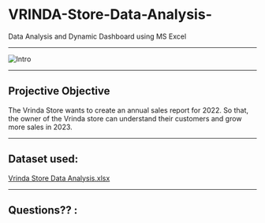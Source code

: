 # VRINDA-Store-Data-Analysis-
Data Analysis and Dynamic Dashboard using MS Excel


----



![Intro](https://github.com/soma-ramesh/VRINDA-Store-Data-Analysis/assets/143477687/de259e4d-84e4-428f-adc3-d4aae282ca04)

----
 

## Projective Objective

The Vrinda Store wants to create an annual sales report for 2022. So that, the owner of the Vrinda store can understand their customers and grow more sales in 2023.

---

## Dataset used:
[Vrinda Store Data Analysis.xlsx](https://github.com/soma-ramesh/VRINDA-Store-Data-Analysis/files/12706250/Vrinda.Store.Data.Analysis.xlsx)

----

## Questions⁇ :
